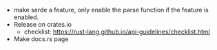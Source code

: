 * make serde a feature, only enable the parse function if the feature is enabled.
* Release on crates.io
  * checklist: https://rust-lang.github.io/api-guidelines/checklist.html
* Make docs.rs page